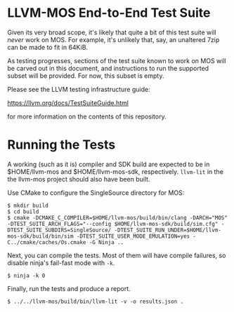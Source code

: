 # LLVM-MOS End-to-End Test Suite

Given its very broad scope, it's likely that quite a bit of this test suite will
*never* work on MOS. For example, it's unlikely that, say, an unaltered 7zip can
be made to fit in 64KiB.

As testing progresses, sections of the test suite known to work on MOS will be
carved out in this document, and instructions to run the supported subset will
be provided. For now, this subset is empty.

Please see the LLVM testing infrastructure guide:

  https://llvm.org/docs/TestSuiteGuide.html

for more information on the contents of this repository.

# Running the Tests

A working (such as it is) compiler and SDK build are expected to be in
$HOME/llvm-mos and $HOME/llvm-mos-sdk, respectively. `llvm-lit` in the
the llvm-mos project should also have been built.

Use CMake to configure the SingleSource directory for MOS:

```console
$ mkdir build
$ cd build
$ cmake -DCMAKE_C_COMPILER=$HOME/llvm-mos/build/bin/clang -DARCH="MOS" -DTEST_SUITE_ARCH_FLAGS="--config $HOME/llvm-mos-sdk/build/sim.cfg" -DTEST_SUITE_SUBDIRS=SingleSource/ -DTEST_SUITE_RUN_UNDER=$HOME/llvm-mos-sdk/build/bin/sim -DTEST_SUITE_USER_MODE_EMULATION=yes -C../cmake/caches/Os.cmake -G Ninja ..
```

Next, you can compile the tests. Most of them will have compile failures, so
disable ninja's fail-fast mode with `-k`.

```console
$ ninja -k 0
```

Finally, run the tests and produce a report.

```console
$ ../../llvm-mos/build/bin/llvm-lit -v -o results.json .
```
